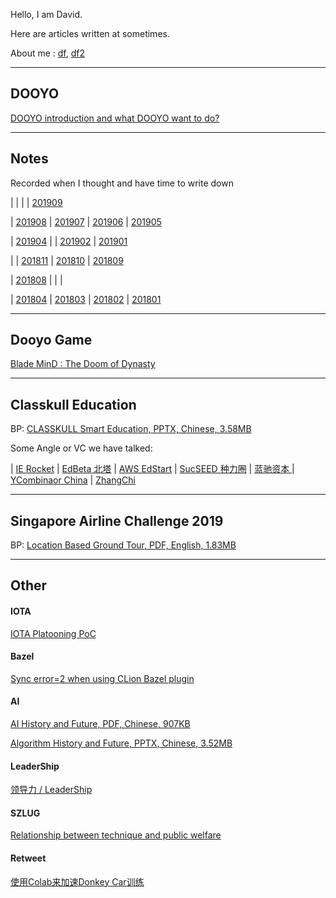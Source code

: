 
Hello, I am David.

Here are articles written at sometimes.

About me : [df]( /dooyo/df ), [df2]( /dooyo/df2 )



---
## DOOYO

[DOOYO introduction and what DOOYO want to do?]( /dooyo/dooyo_intro_4_csme )


---
## Notes

Recorded when I thought and have time to write down

|                          |                          |                          | [201909]( /idea/201909 ) 

| [201908]( /idea/201908 ) | [201907]( /idea/201907 ) | [201906]( /idea/201906 ) | [201905]( /idea/201905 ) 

| [201904]( /idea/201904 ) |                          | [201902]( /idea/201902 ) | [201901]( /idea/201901 ) 

|                          | [201811]( /idea/201811 ) | [201810]( /idea/201810 ) | [201809]( /idea/201809 ) 

| [201808]( /idea/201808 ) |                          |                          |

| [201804]( /idea/201804 ) | [201803]( /idea/201803 ) | [201802]( /idea/201802 ) | [201801]( /idea/201801 )


---
## Dooyo Game

[Blade MinD : The Doom of Dynasty]( /cike/readme_en )


---
## Classkull Education

BP: [CLASSKULL Smart Education, PPTX, Chinese, 3.58MB]( /classkull/CLASSKULL智慧教育(BP).df.20190728.1638.pptx )

Some Angle or VC we have talked: 

| [IE Rocket]( /classkull/ierockets )
| [EdBeta 北塔]( /classkull/edbeta )
| [AWS EdStart]( /classkull/awsedstart )
| [SucSEED 种力圈]( /classkull/sucseed )
| [蓝驰资本 ]( /classkull/brv )
| [YCombinaor China]( /classkull/ycombinator )
| [ZhangChi]( /classkull/zhangchi )


---
## Singapore Airline Challenge 2019

BP: [Location Based Ground Tour, PDF, English, 1.83MB]( /saac2019/SingaporeAirlineAppChallenge2019_RoaringWhale_201908101858.pdf )


---
## Other

#### IOTA

[IOTA Platooning PoC]( /other/iota_based_platooning )
 

#### Bazel

[Sync error=2 when using CLion Bazel plugin]( /tech/clion_bazel_plugin )
 
 
#### AI

[AI History and Future, PDF, Chinese, 907KB]( /tech/AI_History_and_Future.df.20190517.1307.pdf )

[Algorithm History and Future, PPTX, Chinese, 3.52MB]( /tech/Algorithm_History_and_Future.df.df.20190710.1834.pptx )


#### LeaderShip

[领导力 / LeaderShip]( /dooyo/leadership )


#### SZLUG 

[Relationship between technique and public welfare](/other/szlug_talk_with_xiaoban_20190224)


#### Retweet

[使用Colab来加速Donkey Car训练]( http://kevingor.com/2019/08/use_colab_gpu_to_train_donkeycar/ )



